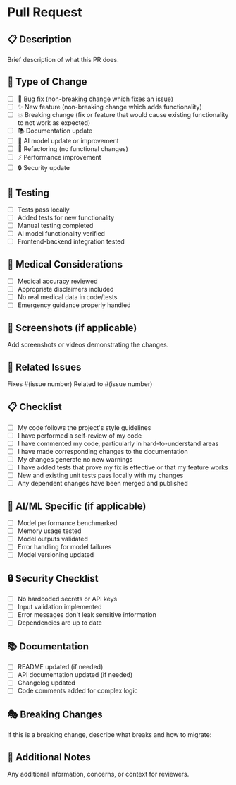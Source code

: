 # Pull Request

## 📋 Description
Brief description of what this PR does.

## 🎯 Type of Change
- [ ] 🐛 Bug fix (non-breaking change which fixes an issue)
- [ ] ✨ New feature (non-breaking change which adds functionality)
- [ ] 💥 Breaking change (fix or feature that would cause existing functionality to not work as expected)
- [ ] 📚 Documentation update
- [ ] 🤖 AI model update or improvement
- [ ] 🔧 Refactoring (no functional changes)
- [ ] ⚡ Performance improvement
- [ ] 🔒 Security update

## 🧪 Testing
- [ ] Tests pass locally
- [ ] Added tests for new functionality
- [ ] Manual testing completed
- [ ] AI model functionality verified
- [ ] Frontend-backend integration tested

## 🏥 Medical Considerations
- [ ] Medical accuracy reviewed
- [ ] Appropriate disclaimers included
- [ ] No real medical data in code/tests
- [ ] Emergency guidance properly handled

## 📸 Screenshots (if applicable)
Add screenshots or videos demonstrating the changes.

## 🔗 Related Issues
Fixes #(issue number)
Related to #(issue number)

## 📋 Checklist
- [ ] My code follows the project's style guidelines
- [ ] I have performed a self-review of my code
- [ ] I have commented my code, particularly in hard-to-understand areas
- [ ] I have made corresponding changes to the documentation
- [ ] My changes generate no new warnings
- [ ] I have added tests that prove my fix is effective or that my feature works
- [ ] New and existing unit tests pass locally with my changes
- [ ] Any dependent changes have been merged and published

## 🧠 AI/ML Specific (if applicable)
- [ ] Model performance benchmarked
- [ ] Memory usage tested
- [ ] Model outputs validated
- [ ] Error handling for model failures
- [ ] Model versioning updated

## 🔒 Security Checklist
- [ ] No hardcoded secrets or API keys
- [ ] Input validation implemented
- [ ] Error messages don't leak sensitive information
- [ ] Dependencies are up to date

## 📚 Documentation
- [ ] README updated (if needed)
- [ ] API documentation updated (if needed)
- [ ] Changelog updated
- [ ] Code comments added for complex logic

## 🎭 Breaking Changes
If this is a breaking change, describe what breaks and how to migrate:

## 📝 Additional Notes
Any additional information, concerns, or context for reviewers.
